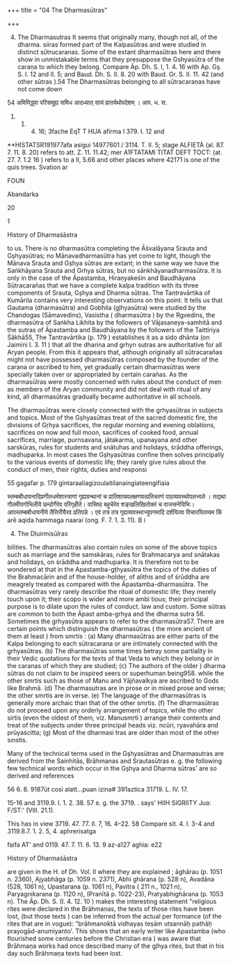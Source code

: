 +++
title = "04 The Dharmasūtras"

+++

4. The Dharmasutras It seems that originally many, though not all, of the dharma. siiras formed part of the Kalpasūtras and were studied in distinct sūtrucaranas. Some of the extant dharmasūtras here and there show in unmistakable terms that they presuppose the Gshyasūtra of the caraṇa to which they belong. Compare Āp. Dh. S. I, 1. 4. 16 with Ap. Gș. S. I. 12 and II. 5; and Baud. Dh. S. II. 8. 20 with Baud. Gr. S. II. 11. 42 (and other sūtras ).54 The Dharmasūtras belonging to all sūtracaraṇas have not come down 

54 अमिमिद्ध्वा परिसमूह्य समिध आदध्यात् सायं प्रातर्यथोपदेशम् । आप. ध. स. 

1. 1. 4. 16; 3fache EqT T HUA afirma I 379. I. 12 and 

**HISTATSR191977afa asigui 14977601 / 3114. T. II. 5; stage ALFIETÀ (al. 87. 7. 11. 8. 20) refers to att. Z. 11. 11.42; mer A1FTATAMI TITAT DEFT TOCT: (at. 27. 7. 1.2 16 ) refers to a II, 5.66 and other places where 42171 is one of the quis trees. Svation ar 

FOUN 

Abandarka 

20 

1 

History of Dharmaśāstra 

to us. There is no dharmasūtra completing the Āśvalāyana Srauta and Gșhyasūtras; no Mānavadharmasūtra has yet come to light, though the Mānava Srauta and Gșhya sūtras are extant; in the same way we have the Saṅkhāyana Srauta and Grhya sūtras, but no sānkhāyanadharmasūtra. It is only in the case of the Āpastamba, Hiraṇyakeśin and Baudhāyana Sūtracarañas that we have a complete kalpa tradition with its three components of Srauta, Gșhya and Dharma sūtras. The Tantravārtika of Kumārila contains very interesting observations on this point. It tells us that Gautama (dharmasūtra) and Gobhila (gļhyasūtra) were studied by the Chandogas (Sāmavedins), Vasistha ( dharmasūtra ) by the Rgvedins, the dharmasūtra of Saṅkha Likhita by the followers of Vājasaneya-samhitā and the sutras of Āpastamba and Baudhāyana by the followers of the Taittiriya Śākhā55, The Tantravārtika (p. 179 ) establishes it as a sido dhānta (on Jaimini I. 3. 11 ) that all the dharina and grhyrı sutras are authoritative for all Aryan people. From this it appears that, although originally all sūtracarañas might not have possessed dharmasūtras composed by the founder of the carana or ascribed to him, yet gradually certain dharmasūtras were specially taken over or appropriated by certain carañas. As the dharmasūlras were mostly concerned with rules about the conduct of men as members of the Aryan community and did not deal with ritual of any kind, all dharmasūtras gradually became authoritative in all schools. 

The dharmasūtras were closely connected with the grhyasūtras in subjects and topics. Most of the Gșhyasūtras treat of the sacred domestic fire, the divisions of Gṛhya sacrifices, the regular morning and evening oblations, sacrifices on now and full moon, sacrifices of cooked food, annual sacrifices, marriage, purnsavana, jātakarma, upanayana and other sarskūras, rules for students and snātuhas and holidays, śrāddha offerings, madhuparka. In most cases the Gșhyasūtras confine then solves principally to the various events of domestic life; they rarely give rules about the conduct of men, their rights, duties and responsi 

55 gagafar p. 179 gintaraaliagizoulaitilanaingiateengifiaia 

स्तम्बबौधायनादिप्रणीतधर्मशास्त्राणां गृह्यग्रन्थानां च प्रातिशाख्यलक्षणवत्प्रतिचरणं पाठव्यवस्थोपलभ्यते । तद्यथा गौतमीयगोभिलीये छन्दोगैरेव परिगृहीते। वासिष्ठ बहुचेरेव शङ्खलिखितोक्तं च वाजसनेयिभिः। आपस्तम्बबौधायनीये तैत्तिरीयैरव प्रतिपन्ने । एवं तत्र तत्र गृह्यव्यवस्थाभ्युपगमादि दर्शयित्वा विचारयितव्यम किं arê aqida hammaga naarai (ong. F. 7. 1. 3. 11). B i 

4. The Dluirmisūlras 

bilities. The dharmasūtras also contain rules on some of the above topics such as marriage and the samskāras, rules for Brahmacarya and snātakas and holidays, on śrāddha and madhuparka. It is therefore not to be wondered at that in the Apastamba-gṭhyasūtra the topics of the duties of the Brahmacārin and of the house-holder, of alithis and of śrūddha are meagrely treated as compared with the Āpastamba-dharmasūtra. The dharmasūtras very rarely describe the ritual of domestic life; they merely touch upon it; their scopo is wider and more ambi tious; their principal purpose is to dilate upon the rules of conduct. law and custom. Some sūtras are common to both the Āpast amba-grhya and the dharma sutra 56. Sometimes the grhyasūtra appears to refer to the dharmasūtra57. There are certain points which distinguish the dharmasūtras ( the more ancient of them at least ) from smrtis : (a) Many dharmasūtras are either parts of the Kalpa belonging to each sūtracarana or are intimately connected with the grhyasūtras. (b) The dharmasūtras some times betray some partiality in their Vedic quotations for the texts of that Veda to which they belong or in the caranas of which they are studied; (c) The authors of the older ) dharma sūtras do not claim to be inspired seers or superhuman being958. while the other smrtis such as those of Manu and Yājñavalkya are ascribed to Gods like Brahmā. (d) The dharmasutras are in prose or in mixed prose and verse; the other smrtis are in verse. (e) The language of the dharmasūtras is generally more archaic than that of the other smṛtis. (f) The dharmasūtras do not proceed upon any orderly arrangement of topics, while tho other sirtis (even the oldest of them, viz. Manusmṛti ) arrange their contents and treat of the subjects under three principal heads viz. ncūri, ryavahāra and prūyaścitta; (g) Most of the dharmasi tras are older than most of the other sınstis. 

Many of the technical terms used in the Gșhyasūtras and Dharmasutras are derived from the Sainhitās, Brāhmanas and Srautasūtras e. g. the following few technical words which occur in the Gșhya and Dharma sūtras' are so derived and references 

56 6. 8. 9187ūt così alatt...puan izina\# 391aztica 31719. L. IV. 17. 

15-16 and 3119.9. I. 1. 2. 38. 57 e. g. the 3719. . says' HIIH SIGRIITY Jua: F/ST:' (VIII. 21.1). 

This has in view 3719. 47. 77. II. 7, 16. 4–22. 58 Compare sit. 4. I. 3-4 and 3119.8.7. 1. 2. 5, 4. aphrerisatga 

faifa AT' and 0119. 47. 7. 11. 6. 13. 9 az-a127 aghia: e22 

History of Dharmaśāstra 

are given in the H. of Dh. Vol. II where they are explained ; āghārau (p. 1051 n. 2360), Ajyabhāga (p. 1059 n. 2371), Abhi ghārana (p. 528 n), Avadāna (528, 1061 n), Upastarana (p. 1061 n), Pavitra ( 211 n., 1021 n), Paryagnikarana (p. 1120 n), (Pranītā p. 1022-23), Pratyabhighārana (p. 1053 n). The Āp. Dh. S. (I. 4. 12. 10 ) makes the interesting statement "religious rites were declared in the Brāhmaṇas, the texts of those rites have been lost, (but those texts ) can be inferred from the actual per formance (of the rites that are in vogue): "brāhmanoktā vidhayas teṣām utsannāḥ pathāḥ prayogād-anumiyanto'. This shows that an early writer like Apastamba (who flourished some centuries before the Christian era ) was aware that Brāhmaṇa works had once described many of the gļhya rites, but that in his day such Brāhmaṇa texts had been lost. 
